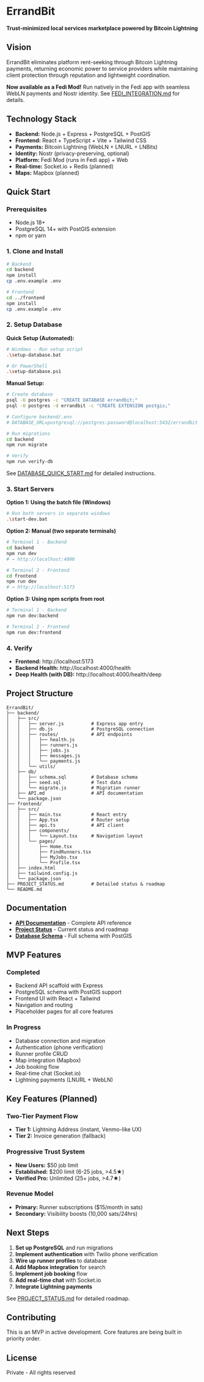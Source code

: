 # ErrandBit

**Trust-minimized local services marketplace powered by Bitcoin Lightning**

## Vision

ErrandBit eliminates platform rent-seeking through Bitcoin Lightning payments, returning economic power to service providers while maintaining client protection through reputation and lightweight coordination.

**Now available as a Fedi Mod!** Run natively in the Fedi app with seamless WebLN payments and Nostr identity. See [FEDI_INTEGRATION.md](FEDI_INTEGRATION.md) for details.

## Technology Stack

- **Backend:** Node.js + Express + PostgreSQL + PostGIS
- **Frontend:** React + TypeScript + Vite + Tailwind CSS
- **Payments:** Bitcoin Lightning (WebLN + LNURL + LNBits)
- **Identity:** Nostr (privacy-preserving, optional)
- **Platform:** Fedi Mod (runs in Fedi app) + Web
- **Real-time:** Socket.io + Redis (planned)
- **Maps:** Mapbox (planned)

## Quick Start

### Prerequisites
- Node.js 18+
- PostgreSQL 14+ with PostGIS extension
- npm or yarn

### 1. Clone and Install

```bash
# Backend
cd backend
npm install
cp .env.example .env

# Frontend
cd ../frontend
npm install
cp .env.example .env
```

### 2. Setup Database

**Quick Setup (Automated):**
```bash
# Windows - Run setup script
.\setup-database.bat

# Or PowerShell
.\setup-database.ps1
```

**Manual Setup:**
```bash
# Create database
psql -U postgres -c "CREATE DATABASE errandbit;"
psql -U postgres -d errandbit -c "CREATE EXTENSION postgis;"

# Configure backend/.env
# DATABASE_URL=postgresql://postgres:password@localhost:5432/errandbit

# Run migrations
cd backend
npm run migrate

# Verify
npm run verify-db
```

See [DATABASE_QUICK_START.md](DATABASE_QUICK_START.md) for detailed instructions.

### 3. Start Servers

**Option 1: Using the batch file (Windows)**
```bash
# Run both servers in separate windows
.\start-dev.bat
```

**Option 2: Manual (two separate terminals)**
```bash
# Terminal 1 - Backend
cd backend
npm run dev
# → http://localhost:4000

# Terminal 2 - Frontend
cd frontend
npm run dev
# → http://localhost:5173
```

**Option 3: Using npm scripts from root**
```bash
# Terminal 1 - Backend
npm run dev:backend

# Terminal 2 - Frontend
npm run dev:frontend
```

### 4. Verify

- **Frontend:** http://localhost:5173
- **Backend Health:** http://localhost:4000/health
- **Deep Health (with DB):** http://localhost:4000/health/deep

## Project Structure

```
ErrandBit/
├── backend/
│   ├── src/
│   │   ├── server.js          # Express app entry
│   │   ├── db.js              # PostgreSQL connection
│   │   ├── routes/            # API endpoints
│   │   │   ├── health.js
│   │   │   ├── runners.js
│   │   │   ├── jobs.js
│   │   │   ├── messages.js
│   │   │   └── payments.js
│   │   └── utils/
│   ├── db/
│   │   ├── schema.sql         # Database schema
│   │   ├── seed.sql           # Test data
│   │   └── migrate.js         # Migration runner
│   ├── API.md                 # API documentation
│   └── package.json
├── frontend/
│   ├── src/
│   │   ├── main.tsx           # React entry
│   │   ├── App.tsx            # Router setup
│   │   ├── api.ts             # API client
│   │   ├── components/
│   │   │   └── Layout.tsx     # Navigation layout
│   │   └── pages/
│   │       ├── Home.tsx
│   │       ├── FindRunners.tsx
│   │       ├── MyJobs.tsx
│   │       └── Profile.tsx
│   ├── index.html
│   ├── tailwind.config.js
│   └── package.json
├── PROJECT_STATUS.md          # Detailed status & roadmap
└── README.md
```

## Documentation

- **[API Documentation](backend/API.md)** - Complete API reference
- **[Project Status](PROJECT_STATUS.md)** - Current status and roadmap
- **[Database Schema](backend/db/schema.sql)** - Full schema with PostGIS

## MVP Features

### Completed
- Backend API scaffold with Express
- PostgreSQL schema with PostGIS support
- Frontend UI with React + Tailwind
- Navigation and routing
- Placeholder pages for all core features

### In Progress
- Database connection and migration
- Authentication (phone verification)
- Runner profile CRUD
- Map integration (Mapbox)
- Job booking flow
- Real-time chat (Socket.io)
- Lightning payments (LNURL + WebLN)

## Key Features (Planned)

### Two-Tier Payment Flow
- **Tier 1:** Lightning Address (instant, Venmo-like UX)
- **Tier 2:** Invoice generation (fallback)

### Progressive Trust System
- **New Users:** $50 job limit
- **Established:** $200 limit (6-25 jobs, >4.5★)
- **Verified Pro:** Unlimited (25+ jobs, >4.7★)

### Revenue Model
- **Primary:** Runner subscriptions ($15/month in sats)
- **Secondary:** Visibility boosts (10,000 sats/24hrs)

## Next Steps

1. **Set up PostgreSQL** and run migrations
2. **Implement authentication** with Twilio phone verification
3. **Wire up runner profiles** to database
4. **Add Mapbox integration** for search
5. **Implement job booking** flow
6. **Add real-time chat** with Socket.io
7. **Integrate Lightning payments**

See [PROJECT_STATUS.md](PROJECT_STATUS.md) for detailed roadmap.

## Contributing

This is an MVP in active development. Core features are being built in priority order.

## License

Private - All rights reserved
